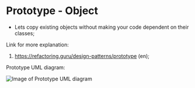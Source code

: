 # Prototype - Object
 - Lets copy existing objects without making your code dependent on their classes;


Link for more explanation:
1. https://refactoring.guru/design-patterns/prototype (en);


Prototype UML diagram:

![Image of Prototype UML diagram](https://github.com/RomeroGabriel/OOP-DesignPatterns/blob/master/Creational/Prototype/prototype_pattern_uml_diagram.png)

